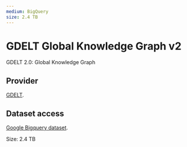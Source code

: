 ```yaml
---
medium: BigQuery
size: 2.4 TB
---
```

# GDELT Global Knowledge Graph v2

GDELT 2.0: Global Knowledge Graph

## Provider

[GDELT][provider].

## Dataset access

[Google Bigquery dataset][bigquery].

Size: 2.4 TB

[bigquery]: https://bigquery.cloud.google.com/table/gdelt-bq:gdeltv2.gkg
[provider]: http://blog.gdeltproject.org/gdelt-2-0-our-global-world-in-realtime/
